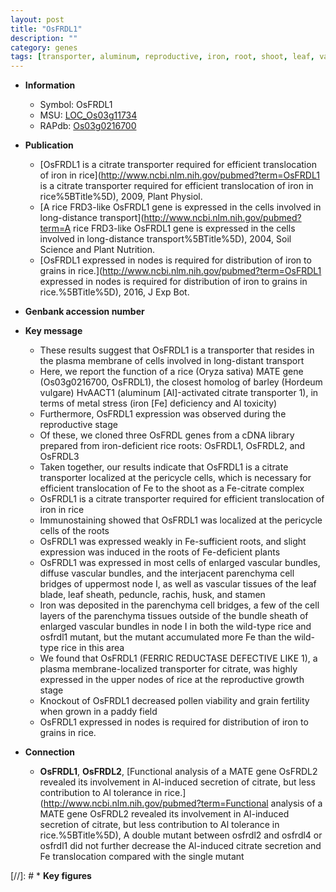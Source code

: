 ```yaml
---
layout: post
title: "OsFRDL1"
description: ""
category: genes
tags: [transporter, aluminum, reproductive, iron, root, shoot, leaf, vascular bundle, growth, pollen, grain, sheath, stamen, fertility, plasma membrane, node, reproductive growth]
---
```


* **Information**  
    + Symbol: OsFRDL1  
    + MSU: [LOC_Os03g11734](http://rice.uga.edu/cgi-bin/ORF_infopage.cgi?orf=LOC_Os03g11734)  
    + RAPdb: [Os03g0216700](http://rapdb.dna.affrc.go.jp/viewer/gbrowse_details/irgsp1?name=Os03g0216700)  

* **Publication**  
    + [OsFRDL1 is a citrate transporter required for efficient translocation of iron in rice](http://www.ncbi.nlm.nih.gov/pubmed?term=OsFRDL1 is a citrate transporter required for efficient translocation of iron in rice%5BTitle%5D), 2009, Plant Physiol.
    + [A rice FRD3-like OsFRDL1 gene is expressed in the cells involved in long-distance transport](http://www.ncbi.nlm.nih.gov/pubmed?term=A rice FRD3-like OsFRDL1 gene is expressed in the cells involved in long-distance transport%5BTitle%5D), 2004, Soil Science and Plant Nutrition.
    + [OsFRDL1 expressed in nodes is required for distribution of iron to grains in rice.](http://www.ncbi.nlm.nih.gov/pubmed?term=OsFRDL1 expressed in nodes is required for distribution of iron to grains in rice.%5BTitle%5D), 2016, J Exp Bot.

* **Genbank accession number**  

* **Key message**  
    + These results suggest that OsFRDL1 is a transporter that resides in the plasma membrane of cells involved in long-distant transport
    + Here, we report the function of a rice (Oryza sativa) MATE gene (Os03g0216700, OsFRDL1), the closest homolog of barley (Hordeum vulgare) HvAACT1 (aluminum [Al]-activated citrate transporter 1), in terms of metal stress (iron [Fe] deficiency and Al toxicity)
    + Furthermore, OsFRDL1 expression was observed during the reproductive stage
    + Of these, we cloned three OsFRDL genes from a cDNA library prepared from iron-deficient rice roots: OsFRDL1, OsFRDL2, and OsFRDL3
    + Taken together, our results indicate that OsFRDL1 is a citrate transporter localized at the pericycle cells, which is necessary for efficient translocation of Fe to the shoot as a Fe-citrate complex
    + OsFRDL1 is a citrate transporter required for efficient translocation of iron in rice
    + Immunostaining showed that OsFRDL1 was localized at the pericycle cells of the roots
    + OsFRDL1 was expressed weakly in Fe-sufficient roots, and slight expression was induced in the roots of Fe-deficient plants
    + OsFRDL1 was expressed in most cells of enlarged vascular bundles, diffuse vascular bundles, and the interjacent parenchyma cell bridges of uppermost node I, as well as vascular tissues of the leaf blade, leaf sheath, peduncle, rachis, husk, and stamen
    + Iron was deposited in the parenchyma cell bridges, a few of the cell layers of the parenchyma tissues outside of the bundle sheath of enlarged vascular bundles in node I in both the wild-type rice and osfrdl1 mutant, but the mutant accumulated more Fe than the wild-type rice in this area
    + We found that OsFRDL1 (FERRIC REDUCTASE DEFECTIVE LIKE 1), a plasma membrane-localized transporter for citrate, was highly expressed in the upper nodes of rice at the reproductive growth stage
    + Knockout of OsFRDL1 decreased pollen viability and grain fertility when grown in a paddy field
    + OsFRDL1 expressed in nodes is required for distribution of iron to grains in rice.

* **Connection**  
    + __OsFRDL1__, __OsFRDL2__, [Functional analysis of a MATE gene OsFRDL2 revealed its involvement in Al-induced secretion of citrate, but less contribution to Al tolerance in rice.](http://www.ncbi.nlm.nih.gov/pubmed?term=Functional analysis of a MATE gene OsFRDL2 revealed its involvement in Al-induced secretion of citrate, but less contribution to Al tolerance in rice.%5BTitle%5D), A double mutant between osfrdl2 and osfrdl4 or osfrdl1 did not further decrease the Al-induced citrate secretion and Fe translocation compared with the single mutant

[//]: # * **Key figures**  


